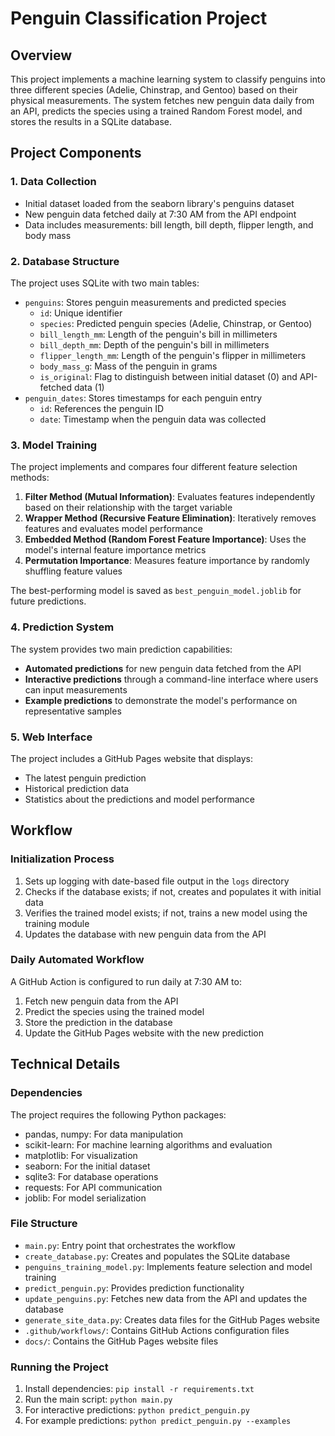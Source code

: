 # Penguin Classification Project

## Overview
This project implements a machine learning system to classify penguins into three different species (Adelie, Chinstrap, and Gentoo) based on their physical measurements. The system fetches new penguin data daily from an API, predicts the species using a trained Random Forest model, and stores the results in a SQLite database.

## Project Components

### 1. Data Collection
- Initial dataset loaded from the seaborn library's penguins dataset
- New penguin data fetched daily at 7:30 AM from the API endpoint
- Data includes measurements: bill length, bill depth, flipper length, and body mass

### 2. Database Structure
The project uses SQLite with two main tables:
- `penguins`: Stores penguin measurements and predicted species
  - `id`: Unique identifier
  - `species`: Predicted penguin species (Adelie, Chinstrap, or Gentoo)
  - `bill_length_mm`: Length of the penguin's bill in millimeters
  - `bill_depth_mm`: Depth of the penguin's bill in millimeters
  - `flipper_length_mm`: Length of the penguin's flipper in millimeters
  - `body_mass_g`: Mass of the penguin in grams
  - `is_original`: Flag to distinguish between initial dataset (0) and API-fetched data (1)
- `penguin_dates`: Stores timestamps for each penguin entry
  - `id`: References the penguin ID
  - `date`: Timestamp when the penguin data was collected

### 3. Model Training
The project implements and compares four different feature selection methods:
1. **Filter Method (Mutual Information)**: Evaluates features independently based on their relationship with the target variable
2. **Wrapper Method (Recursive Feature Elimination)**: Iteratively removes features and evaluates model performance
3. **Embedded Method (Random Forest Feature Importance)**: Uses the model's internal feature importance metrics
4. **Permutation Importance**: Measures feature importance by randomly shuffling feature values

The best-performing model is saved as `best_penguin_model.joblib` for future predictions.

### 4. Prediction System
The system provides two main prediction capabilities:
- **Automated predictions** for new penguin data fetched from the API
- **Interactive predictions** through a command-line interface where users can input measurements
- **Example predictions** to demonstrate the model's performance on representative samples

### 5. Web Interface
The project includes a GitHub Pages website that displays:
- The latest penguin prediction
- Historical prediction data
- Statistics about the predictions and model performance

## Workflow

### Initialization Process
1. Sets up logging with date-based file output in the `logs` directory
2. Checks if the database exists; if not, creates and populates it with initial data
3. Verifies the trained model exists; if not, trains a new model using the training module
4. Updates the database with new penguin data from the API

### Daily Automated Workflow
A GitHub Action is configured to run daily at 7:30 AM to:
1. Fetch new penguin data from the API
2. Predict the species using the trained model
3. Store the prediction in the database
4. Update the GitHub Pages website with the new prediction

## Technical Details

### Dependencies
The project requires the following Python packages:
- pandas, numpy: For data manipulation
- scikit-learn: For machine learning algorithms and evaluation
- matplotlib: For visualization
- seaborn: For the initial dataset
- sqlite3: For database operations
- requests: For API communication
- joblib: For model serialization

### File Structure
- `main.py`: Entry point that orchestrates the workflow
- `create_database.py`: Creates and populates the SQLite database
- `penguins_training_model.py`: Implements feature selection and model training
- `predict_penguin.py`: Provides prediction functionality
- `update_penguins.py`: Fetches new data from the API and updates the database
- `generate_site_data.py`: Creates data files for the GitHub Pages website
- `.github/workflows/`: Contains GitHub Actions configuration files
- `docs/`: Contains the GitHub Pages website files

### Running the Project
1. Install dependencies: `pip install -r requirements.txt`
2. Run the main script: `python main.py`
3. For interactive predictions: `python predict_penguin.py`
4. For example predictions: `python predict_penguin.py --examples`
